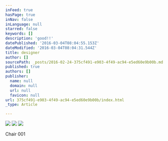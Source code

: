 ```yaml
---
inFeed: true
hasPage: true
inNav: false
inLanguage: null
starred: false
keywords: []
description: 'good!!'
datePublished: '2016-03-04T08:04:55.153Z'
dateModified: '2016-03-04T08:04:31.544Z'
title: designer
author: []
sourcePath: _posts/2016-02-24-375cf491-e903-4f49-ac94-e5ed60e9b00b.md
published: true
authors: []
publisher:
  name: null
  domain: null
  url: null
  favicon: null
url: 375cf491-e903-4f49-ac94-e5ed60e9b00b/index.html
_type: Article

---
```

![](https://the-grid-user-content.s3-us-west-2.amazonaws.com/b8df7b76-0c0c-4015-9780-4f5b31584cc8.jpg)
![](https://the-grid-user-content.s3-us-west-2.amazonaws.com/163cca07-6230-40ca-b003-3d7eb55cdeac.png)
![](https://the-grid-user-content.s3-us-west-2.amazonaws.com/d8f6d95e-66ca-4bba-9f4f-92d5fdaf8f6b.jpg)

Chair 001